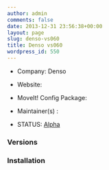 ```yaml
---
author: admin
comments: false
date: 2013-12-31 23:56:38+00:00
layout: page
slug: denso-vs060
title: Denso vs060
wordpress_id: 550
---
```



	
  * Company: Denso

	
  * Website:

	
  * MoveIt! Config Package: 

	
  * Maintainer(s) :

	
  * STATUS: [Alpha](/about/moveit-status/#legend)




### Versions








### Installation






